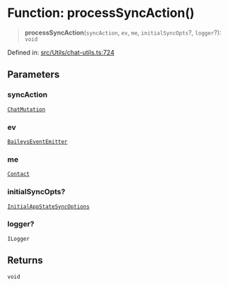 # Function: processSyncAction()

> **processSyncAction**(`syncAction`, `ev`, `me`, `initialSyncOpts`?, `logger`?): `void`

Defined in: [src/Utils/chat-utils.ts:724](https://github.com/Fokusdotid/bail/blob/3bd64a6fd6e8fc52d3ec9ba842534bed26103555/src/Utils/chat-utils.ts#L724)

## Parameters

### syncAction

[`ChatMutation`](../type-aliases/ChatMutation.md)

### ev

[`BaileysEventEmitter`](../interfaces/BaileysEventEmitter.md)

### me

[`Contact`](../interfaces/Contact.md)

### initialSyncOpts?

[`InitialAppStateSyncOptions`](../type-aliases/InitialAppStateSyncOptions.md)

### logger?

`ILogger`

## Returns

`void`
